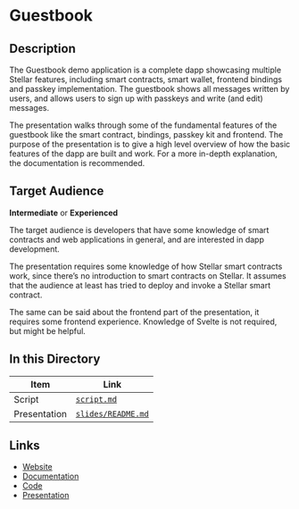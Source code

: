 # Guestbook

## Description

The Guestbook demo application is a complete dapp showcasing multiple Stellar features, including smart contracts, smart wallet, frontend bindings and passkey implementation. The guestbook shows all messages written by users, and allows users to sign up with passkeys and write (and edit) messages.

The presentation walks through some of the fundamental features of the guestbook like the smart contract, bindings, passkey kit and frontend. The purpose of the presentation is to give a high level overview of how the basic features of the dapp are built and work. For a more in-depth explanation, the documentation is recommended.

## Target Audience

**Intermediate** or **Experienced**

The target audience is developers that have some knowledge of smart contracts and web applications in general, and are interested in dapp development.

The presentation requires some knowledge of how Stellar smart contracts work, since there’s no introduction to smart contracts on Stellar. It assumes that the audience at least has tried to deploy and invoke a Stellar smart contract.

The same can be said about the frontend part of the presentation, it requires some frontend experience. Knowledge of Svelte is not required, but might be helpful.

## In this Directory

| Item | Link |
| --- | --- |
| Script | [`script.md`](./script.md) |
| Presentation | [`slides/README.md`](./slides/README.md) |

## Links

- [Website](https://ye-olde-guestbook.vercel.app)
- [Documentation](https://developers.stellar.org/docs/build/apps/guestbook)
- [Code](https://github.com/elliotfriend/ye-olde-guestbook)
- [Presentation](https://docs.google.com/presentation/d/1FoY7_LjBVXV_sBXCd_DlBM2iHrP9P7a3xe3jFhoWF28/edit?usp=sharing)
